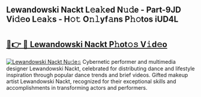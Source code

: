 ## Lewandowski Nackt L𝚎a𝚔ed N𝚞𝚍e - Part-9JD Vi𝚍𝚎o L𝚎a𝚔s - H𝚘𝚝 O𝚗𝚕yf𝚊ns P𝚑𝚘tos iUD4L

# <h2><a href="http://kf5wsm.oniu.top/?m=Lewandowski+Nackt">🔗👉 🔴 Lewandowski Nackt P𝚑ot𝚘𝚜 V𝚒d𝚎o</a></h2>

[![Lewandowski Nackt Nu𝚍e𝚜](https://i.imgur.com/0qMVB7G.gif)](http://kf5wsm.oniu.top/?m=Lewandowski+Nackt)
Cybernetic performer and multimedia designer Lewandowski Nackt, celebrated for distributing dance and lifestyle inspiration through popular dance trends and brief videos. Gifted makeup artist Lewandowski Nackt, recognized for their exceptional skills and accomplishments in transforming actors and performers.  
